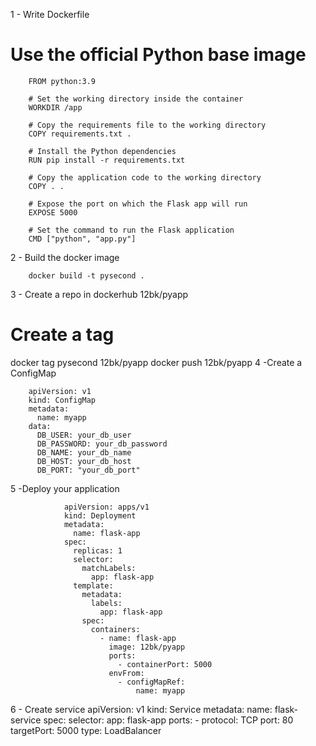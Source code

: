 1 - Write Dockerfile 
# Use the official Python base image
        FROM python:3.9

        # Set the working directory inside the container
        WORKDIR /app

        # Copy the requirements file to the working directory
        COPY requirements.txt .

        # Install the Python dependencies
        RUN pip install -r requirements.txt

        # Copy the application code to the working directory
        COPY . .

        # Expose the port on which the Flask app will run
        EXPOSE 5000

        # Set the command to run the Flask application
        CMD ["python", "app.py"]
        
2 - Build the docker image 
                
        docker build -t pysecond .
3 - Create a repo in dockerhub 
     12bk/pyapp
# Create a tag 
  docker tag pysecond 12bk/pyapp
   docker push 12bk/pyapp
4 -Create a ConfigMap
                
        apiVersion: v1
        kind: ConfigMap
        metadata:
          name: myapp
        data:
          DB_USER: your_db_user
          DB_PASSWORD: your_db_password
          DB_NAME: your_db_name
          DB_HOST: your_db_host
          DB_PORT: "your_db_port"
  5 -Deploy your application
                
                apiVersion: apps/v1
                kind: Deployment
                metadata:
                  name: flask-app
                spec:
                  replicas: 1
                  selector:
                    matchLabels:
                      app: flask-app
                  template:
                    metadata:
                      labels:
                        app: flask-app
                    spec:
                      containers:
                        - name: flask-app
                          image: 12bk/pyapp
                          ports:
                            - containerPort: 5000
                          envFrom:
                            - configMapRef:
                                name: myapp
  6 - Create service 
        apiVersion: v1
        kind: Service
        metadata:
          name: flask-service
        spec:
          selector:
            app: flask-app
          ports:
            - protocol: TCP
              port: 80
              targetPort: 5000
          type: LoadBalancer


          
   
